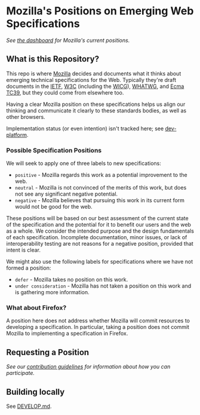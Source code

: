 # Mozilla's Positions on Emerging Web Specifications

_See [the dashboard](https://mozilla.github.io/standards-positions/) for Mozilla's current positions._

## What is this Repository?

This repo is where [Mozilla](https://mozilla.org/) decides and documents what it thinks about
emerging technical specifications for the Web. Typically they're draft documents in the
[IETF](https://ietf.org/), [W3C](https://w3.org/) (including the [WICG](https://wicg.io/)),
[WHATWG](https://whatwg.org/), and [Ecma TC39](https://github.com/tc39), but they could come from
elsewhere too.

Having a clear Mozilla position on these specifications helps us align our thinking and communicate
it clearly to these standards bodies, as well as other browsers.

Implementation status (or even intention) isn't tracked here; see [dev-platform](https://groups.google.com/a/mozilla.org/g/dev-platform/).

### Possible Specification Positions

We will seek to apply one of three labels to new specifications:

- `positive` - Mozilla regards this work as a potential improvement to the web.
- `neutral` - Mozilla is not convinced of the merits of this work, but does not see any significant negative potential.
- `negative` - Mozilla believes that pursuing this work in its current form would not be good for the web.

These positions will be based on our best assessment of the current state of the specification and
the potential for it to benefit our users and the web as a whole.  We consider the intended purpose
and the design fundamentals of each specification.  Incomplete documentation, minor issues, or lack of
interoperability testing are not reasons for a negative position, provided that intent is clear.

We might also use the following labels for specifications where we have not formed a position:

- `defer` - Mozilla takes no position on this work.
- `under consideration` - Mozilla has not taken a position on this work and is gathering more information.

### What about Firefox?

A position here does not address whether Mozilla will commit resources to developing a
specification. In particular, taking a position does not commit Mozilla to implementing a
specification in Firefox.

## Requesting a Position

*See our [contribution guidelines](CONTRIBUTING.md) for information about how you can participate.*

## Building locally

See [DEVELOP.md](DEVELOP.md).
